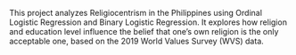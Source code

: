 This project analyzes Religiocentrism in the Philippines using Ordinal Logistic Regression and Binary Logistic Regression. It explores how religion and education level influence the belief that one’s own religion is the only acceptable one, based on the 2019 World Values Survey (WVS) data.

